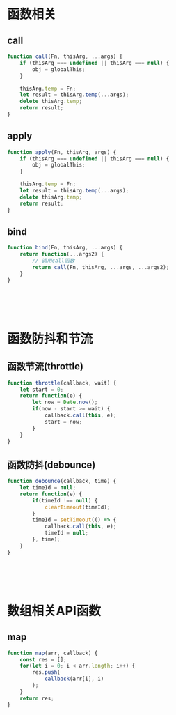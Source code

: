 # 函数相关

## call

```javascript
function call(Fn, thisArg, ...args) {
    if (thisArg === undefined || thisArg === null) {
        obj = globalThis;
    }

    thisArg.temp = Fn;
    let result = thisArg.temp(...args);
    delete thisArg.temp;
    return result;
}
```

## apply

```javascript
function apply(Fn, thisArg, args) {
    if (thisArg === undefined || thisArg === null) {
        obj = globalThis;
    }

    thisArg.temp = Fn;
    let result = thisArg.temp(...args);
    delete thisArg.temp;
    return result;
}
```

## bind

```javascript
function bind(Fn, thisArg, ...args) {
    return function(...args2) {
        // 调用call函数
        return call(Fn, thisArg, ...args, ...args2);
    }
}
```

<br/>
<br/>
<br/>

# 函数防抖和节流

## 函数节流(throttle)
```javascript
function throttle(callback, wait) {
    let start = 0;
    return function(e) {
        let now = Date.now();
        if(now - start >= wait) {
            callback.call(this, e);
            start = now;
        }
    }
}
```

## 函数防抖(debounce)
```javascript
function debounce(callback, time) {
    let timeId = null;
    return function(e) {
        if(timeId !== null) {
            clearTimeout(timeId);
        }
        timeId = setTimeout(() => {
            callback.call(this, e);
            timeId = null;
        }, time);
    }
}
```

<br/>
<br/>
<br/>

# 数组相关API函数

## map
```javascript
function map(arr, callback) {
    const res = [];
    for(let i = 0; i < arr.length; i++) {
        res.push(
            callback(arr[i], i)
        );
    }
    return res;
}
```